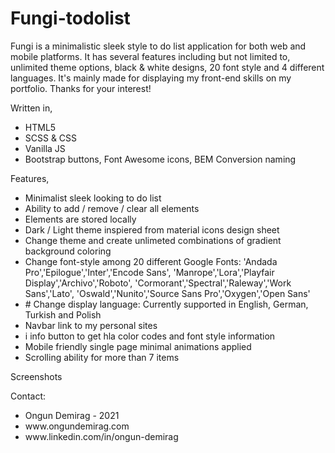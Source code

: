 # Fungi-todolist
 Fungi is a minimalistic sleek style to do list application for both web and mobile platforms. It has several features including but not limited to, unlimited theme options, black & white designs, 20 font style and 4 different languages. It's mainly made for displaying my front-end skills on my portfolio. Thanks for your interest! <br>
<p> Written in, </p>
 <ul>
  <li> HTML5 </li>
  <li> SCSS & CSS  </li>
  <li> Vanilla JS </li>
  <li> Bootstrap buttons, Font Awesome icons, BEM Conversion naming </li>
</ul>
<p>  Features, </p> 
<ul>
   <li>  Minimalist sleek looking to do list </li>
  <li>  Ability to add / remove / clear all elements </li>
   <li>  Elements are stored locally </li>
  <li>  Dark / Light theme inspiered from material icons design sheet </li>
  <li>  Change theme and create unlimeted combinations of gradient background coloring </li>
  <li>  Change font-style among 20 different Google Fonts: 'Andada Pro','Epilogue','Inter','Encode Sans', 'Manrope','Lora','Playfair Display','Archivo','Roboto', 'Cormorant','Spectral','Raleway','Work Sans','Lato', 'Oswald','Nunito','Source Sans Pro','Oxygen','Open Sans' </li>
  <li> # Change display language: Currently supported in English, German, Turkish and Polish </li>
  <li>  Navbar link to my personal sites </li>
  <li>  i info button to get hla color codes and font style information </li>
   <li>  Mobile friendly single page minimal animations applied </li>
  <li>  Scrolling ability for more than 7 items  </li>
   </ul>
Screenshots

Contact:
<ul>
 <li> Ongun Demirag - 2021  </li> 
 <li> www.ongundemirag.com </li> 
 <li>  www.linkedin.com/in/ongun-demirag </li> 
 </ul>
